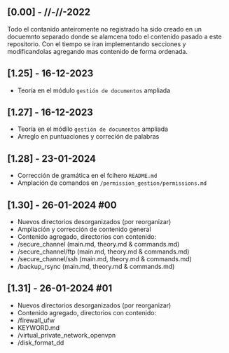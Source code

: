 ## [0.00] - //-//-2022
Todo el contanido anteiromente no registrado ha sido creado en un docuemnto separado donde se alamcena todo el contenido pasado a este repositorio.
Con el tiempo se iran implementando secciones y modificandolas agregando mas contenido de forma ordenada.

## [1.25] - 16-12-2023
- Teoría en el módulo `gestión de documentos` ampliada

## [1.27] - 16-12-2023
- Teoría en el módilo `gestión de documentos` ampliada
- Arreglo en puntuaciones y correción de palabras

## [1.28] - 23-01-2024
- Corrección de gramática en el fcihero `README.md`
- Amplación de comandos en `/permission_gestion/permissions.md`

## [1.30] - 26-01-2024 #00
- Nuevos directorios desorganizados (por reorganizar)
- Ampliación y corrección de contenido general
- Contenido agregado, directorios con contenido:
-   /secure_channel (main.md, theory.md & commands.md)
-   /secure_channel/ftp (main.md, theory.md & commands.md)
-   /secure_channel/ssh (main.md, theory.md & commands.md)
-   /backup_rsync (main.md, theory.md & commands.md)

## [1.31] - 26-01-2024 #01
- Nuevos directorios desorganizados (por reorganizar)
- Contenido agregado, directorios con contenido:
-   /firewall_ufw
-   KEYWORD.md
-   /virtual_private_network_openvpn
-   /disk_format_dd

